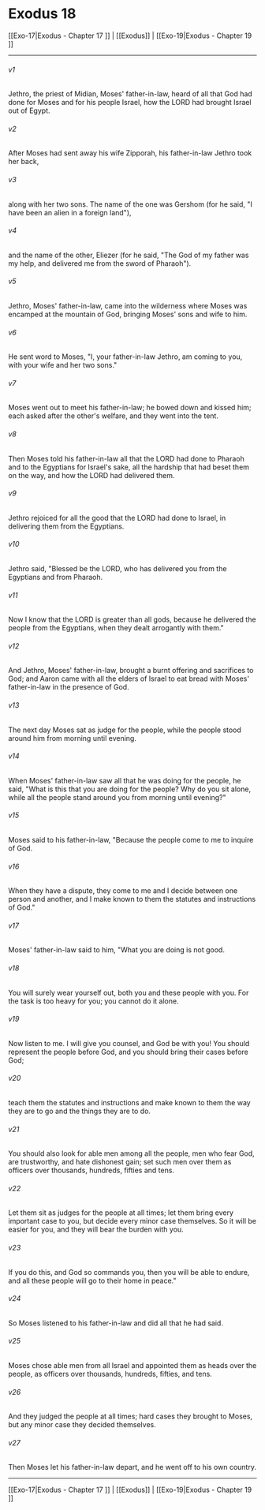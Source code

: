 # Exodus 18

[[Exo-17|Exodus - Chapter 17 ]] | [[Exodus]] | [[Exo-19|Exodus - Chapter 19 ]]
***

###### v1
Jethro, the priest of Midian, Moses' father-in-law, heard of all that God had done for Moses and for his people Israel, how the LORD had brought Israel out of Egypt.
###### v2
After Moses had sent away his wife Zipporah, his father-in-law Jethro took her back,
###### v3
along with her two sons. The name of the one was Gershom (for he said, "I have been an alien in a foreign land"),
###### v4
and the name of the other, Eliezer (for he said, "The God of my father was my help, and delivered me from the sword of Pharaoh").
###### v5
Jethro, Moses' father-in-law, came into the wilderness where Moses was encamped at the mountain of God, bringing Moses' sons and wife to him.
###### v6
He sent word to Moses, "I, your father-in-law Jethro, am coming to you, with your wife and her two sons."
###### v7
Moses went out to meet his father-in-law; he bowed down and kissed him; each asked after the other's welfare, and they went into the tent.
###### v8
Then Moses told his father-in-law all that the LORD had done to Pharaoh and to the Egyptians for Israel's sake, all the hardship that had beset them on the way, and how the LORD had delivered them.
###### v9
Jethro rejoiced for all the good that the LORD had done to Israel, in delivering them from the Egyptians.
###### v10
Jethro said, "Blessed be the LORD, who has delivered you from the Egyptians and from Pharaoh.
###### v11
Now I know that the LORD is greater than all gods, because he delivered the people from the Egyptians, when they dealt arrogantly with them."
###### v12
And Jethro, Moses' father-in-law, brought a burnt offering and sacrifices to God; and Aaron came with all the elders of Israel to eat bread with Moses' father-in-law in the presence of God.
###### v13
The next day Moses sat as judge for the people, while the people stood around him from morning until evening.
###### v14
When Moses' father-in-law saw all that he was doing for the people, he said, "What is this that you are doing for the people? Why do you sit alone, while all the people stand around you from morning until evening?"
###### v15
Moses said to his father-in-law, "Because the people come to me to inquire of God.
###### v16
When they have a dispute, they come to me and I decide between one person and another, and I make known to them the statutes and instructions of God."
###### v17
Moses' father-in-law said to him, "What you are doing is not good.
###### v18
You will surely wear yourself out, both you and these people with you. For the task is too heavy for you; you cannot do it alone.
###### v19
Now listen to me. I will give you counsel, and God be with you! You should represent the people before God, and you should bring their cases before God;
###### v20
teach them the statutes and instructions and make known to them the way they are to go and the things they are to do.
###### v21
You should also look for able men among all the people, men who fear God, are trustworthy, and hate dishonest gain; set such men over them as officers over thousands, hundreds, fifties and tens.
###### v22
Let them sit as judges for the people at all times; let them bring every important case to you, but decide every minor case themselves. So it will be easier for you, and they will bear the burden with you.
###### v23
If you do this, and God so commands you, then you will be able to endure, and all these people will go to their home in peace."
###### v24
So Moses listened to his father-in-law and did all that he had said.
###### v25
Moses chose able men from all Israel and appointed them as heads over the people, as officers over thousands, hundreds, fifties, and tens.
###### v26
And they judged the people at all times; hard cases they brought to Moses, but any minor case they decided themselves.
###### v27
Then Moses let his father-in-law depart, and he went off to his own country.

***

[[Exo-17|Exodus - Chapter 17 ]] | [[Exodus]] | [[Exo-19|Exodus - Chapter 19 ]]
